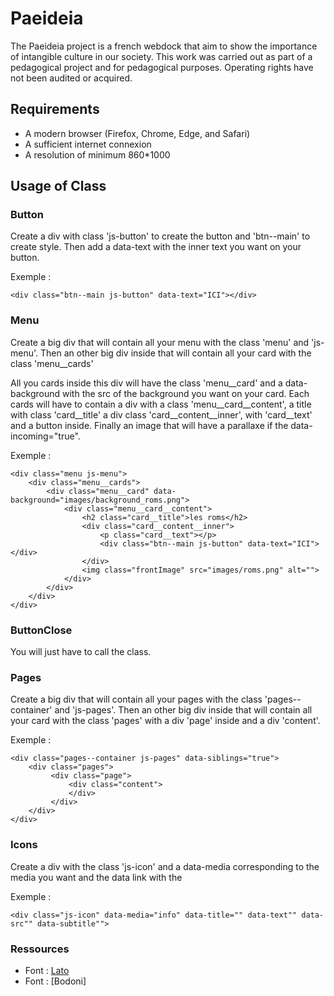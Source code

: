 # Paeideia

The Paeideia project is a french webdock that aim to show the importance of intangible culture in our society.
This work was carried out as part of a pedagogical project and for pedagogical purposes. Operating rights have not been audited or acquired.

## Requirements

* A modern browser (Firefox, Chrome, Edge, and Safari)
* A sufficient internet connexion
* A resolution of minimum 860*1000

## Usage of Class

### Button

Create a div with class 'js-button' to create the button and 'btn--main' to create style.
Then add a data-text with the inner text you want on your button.

Exemple :
```
<div class="btn--main js-button" data-text="ICI"></div>
```
### Menu

Create a big div that will contain all your menu with the class 'menu' and 'js-menu'.
Then an other big div inside that will contain all your card with the class 'menu__cards'

All you cards inside this div will have the class 'menu__card' and a data-background with the src of the background you want on your card.
Each cards will have to contain a div with a class 'menu__card__content', a title with class 'card__title' a div class 'card__content__inner',  with 'card__text' and a button inside. Finally an image that will have a parallaxe if the data-incoming="true". 

Exemple :
```
<div class="menu js-menu">
    <div class="menu__cards">
        <div class="menu__card" data-background="images/background_roms.png">
            <div class="menu__card__content">
                <h2 class="card__title">les roms</h2>
                <div class="card__content__inner">
                    <p class="card__text"></p>
                    <div class="btn--main js-button" data-text="ICI"></div>
                </div>
                <img class="frontImage" src="images/roms.png" alt="">
            </div>
        </div>
    </div>
</div>
```

### ButtonClose

You will just have to call the class.

### Pages

Create a big div that will contain all your pages with the class 'pages--container' and 'js-pages'.
Then an other big div inside that will contain all your card with the class 'pages' with a div 'page' inside and a div 'content'.

Exemple :
```
<div class="pages--container js-pages" data-siblings="true">
    <div class="pages">
         <div class="page">
             <div class="content">
             </div>
         </div>
    </div>
</div>
```
### Icons

Create a div with the class 'js-icon' and a data-media corresponding to the media you want and the data link with the 

Exemple :
```
<div class="js-icon" data-media="info" data-title="" data-text"" data-src"" data-subtitle"">
```

### Ressources

* Font : [Lato](https://fonts.google.com/?selection.family=Lato)
* Font : [Bodoni]